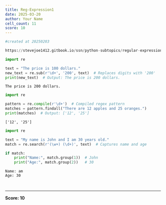 ```yaml
---
title: Reg-Expression1
date: 2025-03-20
author: Your Name
cell_count: 11
score: 10
---
```


```python
#created at 20250203
```


```python
https://stevejoe1412.gitbook.io/ssn/python-subtopics/regular-expressions-with-re
```


```python
import re
```


```python
text = "The price is 100 dollars."
new_text = re.sub(r'\d+', '200', text)  # Replaces digits with '200'
print(new_text)  # Output: The price is 200 dollars.
```

    The price is 200 dollars.



```python
import re
```


```python
pattern = re.compile(r'\d+')  # Compiled regex pattern
matches = pattern.findall("There are 12 apples and 25 oranges.")
print(matches)  # Output: ['12', '25']
```

    ['12', '25']



```python
import re
```


```python
text = "My name is John and I am 30 years old."
match = re.search(r'(\w+) (\d+)', text)  # Captures name and age
```


```python
if match:
    print("Name:", match.group(1))  # John
    print("Age:", match.group(2))   # 30
```

    Name: am
    Age: 30



```python

```


```python

```


---
**Score: 10**